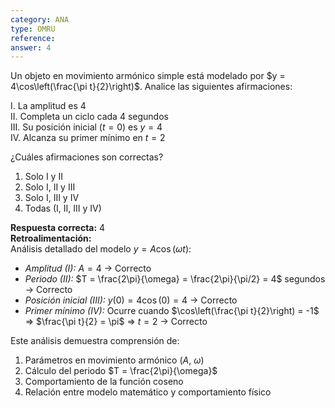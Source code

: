 ```yaml
---
category: ANA
type: OMRU
reference:
answer: 4
---
```


Un objeto en movimiento armónico simple está modelado por $y = 4\cos\left(\frac{\pi t}{2}\right)$. Analice las siguientes afirmaciones:

I. La amplitud es $4$  
II. Completa un ciclo cada $4$ segundos  
III. Su posición inicial ($t=0$) es $y=4$  
IV. Alcanza su primer mínimo en $t=2$  

¿Cuáles afirmaciones son correctas?

1. Solo I y II  
2. Solo I, II y III  
3. Solo I, III y IV  
4. Todas (I, II, III y IV)  

**Respuesta correcta:** 4  
**Retroalimentación:**  
Análisis detallado del modelo $y = A\cos(\omega t)$:

- *Amplitud (I):* $A = 4$ → Correcto
- *Periodo (II):* $T = \frac{2\pi}{\omega} = \frac{2\pi}{\pi/2} = 4$ segundos → Correcto
- *Posición inicial (III):* $y(0) = 4\cos(0) = 4$ → Correcto
- *Primer mínimo (IV):* Ocurre cuando $\cos\left(\frac{\pi t}{2}\right) = -1$ ⇒ $\frac{\pi t}{2} = \pi$ ⇒ $t=2$ → Correcto
  

Este análisis demuestra comprensión de:
1. Parámetros en movimiento armónico ($A$, $\omega$)
2. Cálculo del periodo $T = \frac{2\pi}{\omega}$
3. Comportamiento de la función coseno
4. Relación entre modelo matemático y comportamiento físico
